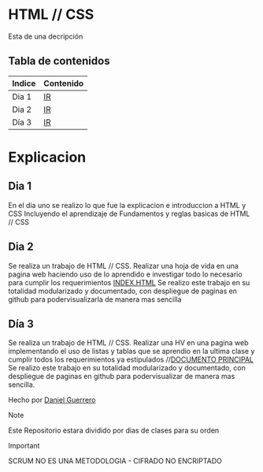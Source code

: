 # HTML // CSS
Esta de una decripción

## Tabla de contenidos
| Indice | Contenido  |
|--|--|
| Dia 1 | [IR](./Dia1/) |
| Dia 2 | [IR](./Dia2/) |
| Día 3 | [IR](./Dia3/) |

# Explicacion
## Dia 1
En el dia uno se realizo lo que fue la explicacion e introduccion a HTML y CSS
Incluyendo el aprendizaje de Fundamentos y reglas basicas de HTML // CSS

## Dia 2
Se realiza un trabajo de HTML // CSS.
Realizar una hoja de vida en una pagina web haciendo uso de lo aprendido e investigar todo lo necesario para cumplir los requerimientos
[INDEX.HTML](./Dia2/index.html)
Se realizo este trabajo en su totalidad modularizado y documentado, con despliegue de paginas en github para podervisualizarla de manera mas sencilla

## Día 3
Se realiza un trabajo de HTML // CSS.
Realizar una HV en una pagina web implementando el uso de listas y tablas
que se aprendio en la ultima clase y cumplir todos los requerimientos ya estipulados //[DOCUMENTO PRINCIPAL](./Dia3/index.html)
Se realizo este trabajo en su totalidad modularizado y documentado, con despliegue de paginas en github para podervisualizar de manera mas sencilla.

Hecho por [Daniel Guerrero](https://github.com/Danny200523)

> [!NOTE]
>Este Repositorio estara dividido por dias de clases para su orden

> [!IMPORTANT]  
> SCRUM NO ES UNA METODOLOGIA -
> CIFRADO NO ENCRIPTADO
